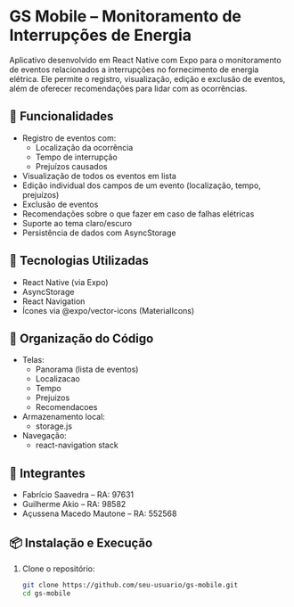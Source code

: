 # GS Mobile – Monitoramento de Interrupções de Energia

Aplicativo desenvolvido em React Native com Expo para o monitoramento de eventos relacionados a interrupções no fornecimento de energia elétrica. Ele permite o registro, visualização, edição e exclusão de eventos, além de oferecer recomendações para lidar com as ocorrências.

## 📱 Funcionalidades

- Registro de eventos com:
  - Localização da ocorrência
  - Tempo de interrupção
  - Prejuízos causados
- Visualização de todos os eventos em lista
- Edição individual dos campos de um evento (localização, tempo, prejuízos)
- Exclusão de eventos
- Recomendações sobre o que fazer em caso de falhas elétricas
- Suporte ao tema claro/escuro
- Persistência de dados com AsyncStorage

## 🚀 Tecnologias Utilizadas

- React Native (via Expo)
- AsyncStorage
- React Navigation
- Ícones via @expo/vector-icons (MaterialIcons)

## 🧠 Organização do Código

- Telas:
  - Panorama (lista de eventos)
  - Localizacao
  - Tempo
  - Prejuizos
  - Recomendacoes
- Armazenamento local:
  - storage.js
- Navegação:
  - react-navigation stack

## 👥 Integrantes

- Fabrício Saavedra – RA: 97631  
- Guilherme Akio – RA: 98582  
- Açussena Macedo Mautone – RA: 552568

## 📦 Instalação e Execução

1. Clone o repositório:

   ```bash
   git clone https://github.com/seu-usuario/gs-mobile.git
   cd gs-mobile

